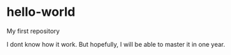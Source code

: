 # hello-world
My first repository

I dont know how it work. But hopefully, I will be able to master it in one year.
